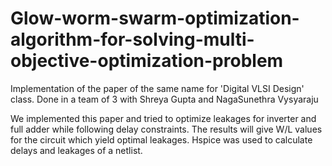 # Glow-worm-swarm-optimization-algorithm-for-solving-multi-objective-optimization-problem
Implementation of the paper of the same name for 'Digital VLSI Design' class. Done in a team of 3 with Shreya Gupta and NagaSunethra Vysyaraju

We implemented this paper and tried to optimize leakages for inverter and full adder while following delay constraints. The results will give W/L values for the
circuit which yield optimal leakages. Hspice was used to calculate delays and leakages of a netlist.
